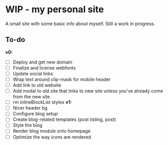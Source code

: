 # WIP - my personal site
A small site with some basic info about myself. Still a work in progress.

## To-do
**v0:**
* [ ] Deploy and get new domain
* [ ] Finalize and license webfonts
* [ ] Update social links
* [ ] Wrap text around clip-mask for mobile header
* [ ] Add link to old website
* [ ] Add modal to old site that links to new site unless you’ve already come from the new site
* [ ] rm inlineBlockList styles
**v1:**
* [ ] Nicer header bg
* [ ] Configure blog setup
* [ ] Create blog-related templates (post listing, post)
* [ ] Style the blog
* [ ] Render blog module onto homepage
* [ ] Optimize the way icons are rendered
